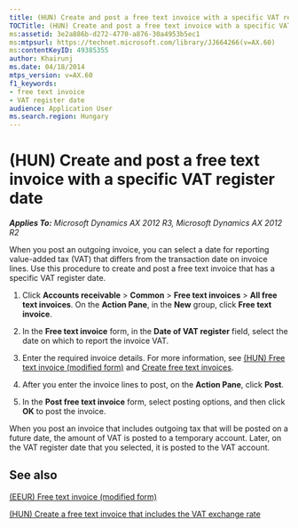 ```yaml
---
title: (HUN) Create and post a free text invoice with a specific VAT register date
TOCTitle: (HUN) Create and post a free text invoice with a specific VAT register date
ms:assetid: 3e2a886b-d272-4770-a876-30a4953b5ec1
ms:mtpsurl: https://technet.microsoft.com/library/JJ664266(v=AX.60)
ms:contentKeyID: 49385355
author: Khairunj
ms.date: 04/18/2014
mtps_version: v=AX.60
f1_keywords:
- free text invoice
- VAT register date
audience: Application User
ms.search.region: Hungary
---
```


# (HUN) Create and post a free text invoice with a specific VAT register date 


_**Applies To:** Microsoft Dynamics AX 2012 R3, Microsoft Dynamics AX 2012 R2_

When you post an outgoing invoice, you can select a date for reporting value-added tax (VAT) that differs from the transaction date on invoice lines. Use this procedure to create and post a free text invoice that has a specific VAT register date.

1.  Click **Accounts receivable** \> **Common** \> **Free text invoices** \> **All free text invoices**. On the **Action Pane**, in the **New** group, click **Free text invoice**.

2.  In the **Free text invoice** form, in the **Date of VAT register** field, select the date on which to report the invoice VAT.

3.  Enter the required invoice details. For more information, see [(HUN) Free text invoice (modified form)](https://technet.microsoft.com/library/jj664332\(v=ax.60\)) and [Create free text invoices](create-free-text-invoices.md).

4.  After you enter the invoice lines to post, on the **Action Pane**, click **Post**.

5.  In the **Post free text invoice** form, select posting options, and then click **OK** to post the invoice.

When you post an invoice that includes outgoing tax that will be posted on a future date, the amount of VAT is posted to a temporary account. Later, on the VAT register date that you selected, it is posted to the VAT account.

## See also

[(EEUR) Free text invoice (modified form)](https://technet.microsoft.com/library/jj910975\(v=ax.60\))

[(HUN) Create a free text invoice that includes the VAT exchange rate](hun-create-a-free-text-invoice-that-includes-the-vat-exchange-rate.md)

  


